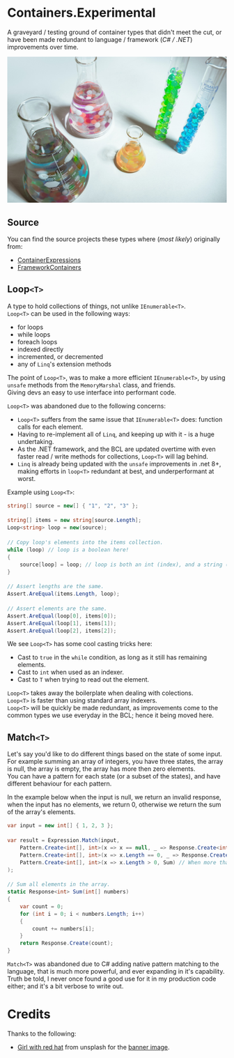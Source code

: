 # Containers.Experimental
A graveyard / testing ground of container types that didn't meet the cut, or have been made redundant to language / framework (_C# / .NET_) improvements over time.

![Banner](assets/images/girl-with-red-hat-6TKVyi11oCM-unsplash.jpg)

## Source

You can find the source projects these types where (_most likely_) originally from:  
* [ContainerExpressions](https://github.com/Matthew-Dove/ContainerExpressions)
* [FrameworkContainers](https://github.com/Matthew-Dove/FrameworkContainers)

## Loop`<T>`

A type to hold collections of things, not unlike `IEnumerable<T>`.  
`Loop<T>` can be used in the following ways:  
* for loops
* while loops
* foreach loops
* indexed directly
* incremented, or decremented
* any of `Linq`'s extension methods

The point of `Loop<T>`, was to make a more efficient `IEnumerable<T>`, by using `unsafe` methods from the `MemoryMarshal` class, and friends.  
Giving devs an easy to use interface into performant code.  

`Loop<T>` was abandoned due to the following concerns:  
* `Loop<T>` suffers from the same issue that `IEnumerable<T>` does: function calls for each element.
* Having to re-implement all of `Linq`, and keeping up with it - is a huge undertaking.
* As the .NET framework, and the BCL are updated overtime with even faster read / write methods for collections, `Loop<T>` will lag behind.
* `Linq` is already being updated with the `unsafe` improvements in .net 8+, making efforts in `loop<T>` redundant at best, and underperformant at worst.

Example using `Loop<T>`:
```cs
string[] source = new[] { "1", "2", "3" };

string[] items = new string[source.Length];
Loop<string> loop = new(source);

// Copy loop's elements into the items collection.
while (loop) // loop is a boolean here!
{
    source[loop] = loop; // loop is both an int (index), and a string (element) here!
}

// Assert lengths are the same.
Assert.AreEqual(items.Length, loop);

// Assert elements are the same.
Assert.AreEqual(loop[0], items[0]);
Assert.AreEqual(loop[1], items[1]);
Assert.AreEqual(loop[2], items[2]);
```

We see `Loop<T>` has some cool casting tricks here:  
* Cast to `true` in the `while` condition, as long as it still has remaining elements.
* Cast to `int` when used as an indexer.
* Cast to `T` when trying to read out the element.

`Loop<T>` takes away the boilerplate when dealing with colections.  
`Loop<T>` is faster than using standard array indexers.  
`Loop<T>` will be quickly be made redundant, as improvements come to the common types we use everyday in the BCL; hence it being moved here.  

## Match`<T>`

Let's say you'd like to do different things based on the state of some input.  
For example summing an array of integers, you have three states, the array is null, the array is empty, the array has more then zero elements.  
You can have a pattern for each state (or a subset of the states), and have different behaviour for each pattern.  

In the example below when the input is null, we return an invalid response, when the input has no elements, we return 0, otherwise we return the sum of the array's elements.

```cs
var input = new int[] { 1, 2, 3 };

var result = Expression.Match(input,
    Pattern.Create<int[], int>(x => x == null, _ => Response.Create<int>()), // When null, return an invalid response.
    Pattern.Create<int[], int>(x => x.Length == 0, _ => Response.Create(0)), // When empty, return 0.
    Pattern.Create<int[], int>(x => x.Length > 0, Sum) // When more than zero elements exist, sum them, and return that result.
);

// Sum all elements in the array.
static Response<int> Sum(int[] numbers)
{
	var count = 0;
	for (int i = 0; i < numbers.Length; i++)
	{
		count += numbers[i];
	}
	return Response.Create(count);
}
```

`Match<T>` was abandoned due to C# adding native pattern matching to the language, that is much more powerful, and ever expanding in it's capability.  
Truth be told, I never once found a good use for it in my production code either; and it's a bit verbose to write out.  

# Credits

Thanks to the following:  
* [Girl with red hat](https://unsplash.com/@girlwithredhat) from unsplash for the [banner image](https://unsplash.com/photos/6TKVyi11oCM).
